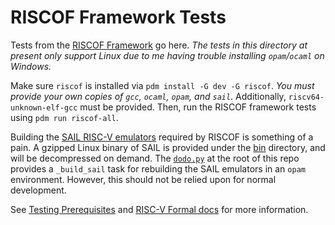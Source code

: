 # RISCOF Framework Tests

Tests from the [RISCOF Framework](https://github.com/riscv-non-isa/riscv-arch-test)
go here. _The tests in this directory at present only support Linux due to me
having trouble installing `opam`/`ocaml` on Windows._

Make sure `riscof` is installed via `pdm install -G dev -G riscof`. _You must
provide your own copies of `gcc`, `ocaml`, `opam`, and `sail`_. Additionally,
`riscv64-unknown-elf-gcc` must be provided. Then, run the RISCOF framework
tests using `pdm run riscof-all`.

Building the [SAIL RISC-V emulators](https://github.com/riscv/sail-riscv) required
by RISCOF is something of a pain. A gzipped Linux binary of SAIL is provided
under the [bin](bin) directory, and will be decompressed on demand. The 
[`dodo.py`](https://pydoit.org) at the root of this repo provides a
`_build_sail` task for rebuilding the SAIL emulators in an `opam` environment.
However, this should not be relied upon for normal development.

See [Testing Prerequisites](https://sentinel-cpu.readthedocs.io/en/latest/development/testing.html#prerequisites)
and [RISC-V Formal docs](https://sentinel-cpu.readthedocs.io/en/latest/development/testing.html#riscof)
for more information.
